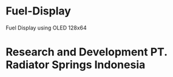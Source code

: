 # Fuel-Display
Fuel Display using OLED 128x64 
# Research and Development PT. Radiator Springs Indonesia
